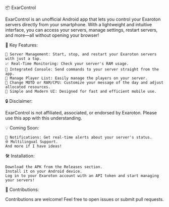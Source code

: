 📦 ExarControl

ExarControl is an unofficial Android app that lets you control your Exaroton servers directly from your smartphone. With a lightweight and intuitive interface, you can access your servers, manage settings, restart servers, and more—all without opening your browser!

🚀 Key Features:

    📂 Server Management: Start, stop, and restart your Exaroton servers with just a tap.
    📈 Real-Time Monitoring: Check your server's RAM usage.
    💬 Integrated Console: Send commands to your server straight from the app.
    👥 Manage Player List: Easily manage the players on your server.
    🔄 Change MOTD or RAM/CPU: Customize your message of the day and adjust allocated resources.
    🎨 Simple and Modern UI: Designed for fast and efficient mobile use.

🔒 Disclaimer:

ExarControl is not affiliated, associated, or endorsed by Exaroton. Please use this app with this understanding.

💡 Coming Soon:

    🔔 Notifications: Get real-time alerts about your server's status.
    🌐 Multilingual Support.
    And more if I have ideas!

🛠️ Installation:

    Download the APK from the Releases section.
    Install it on your Android device.
    Log in to your Exaroton account with an API token and start managing your servers!

👥 Contributions:

Contributions are welcome! Feel free to open issues or submit pull requests.
